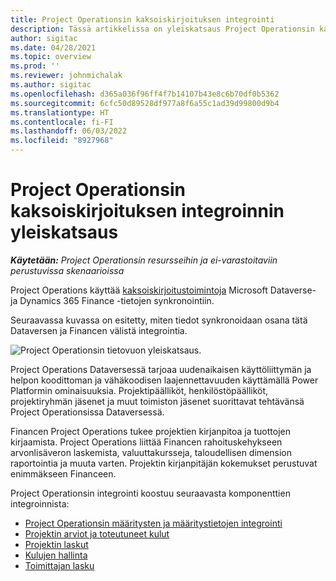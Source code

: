 ```yaml
---
title: Project Operationsin kaksoiskirjoituksen integrointi
description: Tässä artikkelissa on yleiskatsaus Project Operationsin kaksoiskirjoituksen integroinnista.
author: sigitac
ms.date: 04/28/2021
ms.topic: overview
ms.prod: ''
ms.reviewer: johnmichalak
ms.author: sigitac
ms.openlocfilehash: d365a036f96ff4f7b14107b43e8c6b70df0b5362
ms.sourcegitcommit: 6cfc50d89528df977a8f6a55c1ad39d99800d9b4
ms.translationtype: HT
ms.contentlocale: fi-FI
ms.lasthandoff: 06/03/2022
ms.locfileid: "8927968"
---
```

# <a name="project-operations-dual-write-integration-overview"></a>Project Operationsin kaksoiskirjoituksen integroinnin yleiskatsaus

_**Käytetään:** Project Operationsin resursseihin ja ei-varastoitaviin perustuvissa skenaarioissa_

Project Operations käyttää [kaksoiskirjoitustoimintoja](/dynamics365/fin-ops-core/dev-itpro/data-entities/dual-write/dual-write-home-page) Microsoft Dataverse- ja Dynamics 365 Finance -tietojen synkronointiin.

Seuraavassa kuvassa on esitetty, miten tiedot synkronoidaan osana tätä Dataversen ja Financen välistä integrointia.

![Project Operationsin tietovuon yleiskatsaus.](./media/ProjectOperationsFlows.jpg)

Project Operations Dataversessä tarjoaa uudenaikaisen käyttöliittymän ja helpon koodittoman ja vähäkoodisen laajennettavuuden käyttämällä Power Platformin ominaisuuksia. Projektipäälliköt, henkilöstöpäälliköt, projektiryhmän jäsenet ja muut toimiston jäsenet suorittavat tehtävänsä Project Operationsissa Dataversessä.

Financen Project Operations tukee projektien kirjanpitoa ja tuottojen kirjaamista. Project Operations liittää Financen rahoituskehykseen arvonlisäveron laskemista, valuuttakursseja, taloudellisen dimension raportointia ja muuta varten. Projektin kirjanpitäjän kokemukset perustuvat enimmäkseen Financeen.

Project Operationsin integrointi koostuu seuraavasta komponenttien integroinnista:


- [Project Operationsin määritysten ja määritystietojen integrointi](resource-dual-write-setup-integration.md) 
- [Projektin arviot ja toteutuneet kulut](resource-dual-write-estimates-actuals.md)
- [Projektin laskut](resource-dual-write-project-invoice.md)
- [Kulujen hallinta](resource-dual-write-expense.md)
- [Toimittajan lasku](resource-dual-write-vendor-invoice.md)
